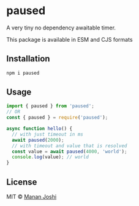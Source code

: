 # paused

A very tiny no dependency awaitable timer.

This package is available in ESM and CJS formats

## Installation

```bash
npm i paused
```

## Usage

```js
import { paused } from 'paused';
// OR
const { paused } = require('paused');

async function hello() {
  // with just timeout in ms
  await paused(2000);
  // with timeout and value that is resolved
  const value = await paused(4000, 'world');
  console.log(value); // world
}
```

## License

MIT © [Manan Joshi](https://mananjoshi.me)
